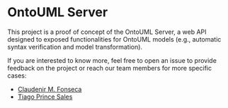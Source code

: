 # OntoUML Server

This project is a proof of concept of the OntoUML Server, a web API designed to exposed functionalities for OntoUML models (e.g., automatic syntax verification and model transformation).

If you are interested to know more, feel free to open an issue to provide feedback on the project or reach our team members for more specific cases:
 * [Claudenir M. Fonseca](https://github.com/claudenirmf)
 * [Tiago Prince Sales](https://github.com/tgoprince)
